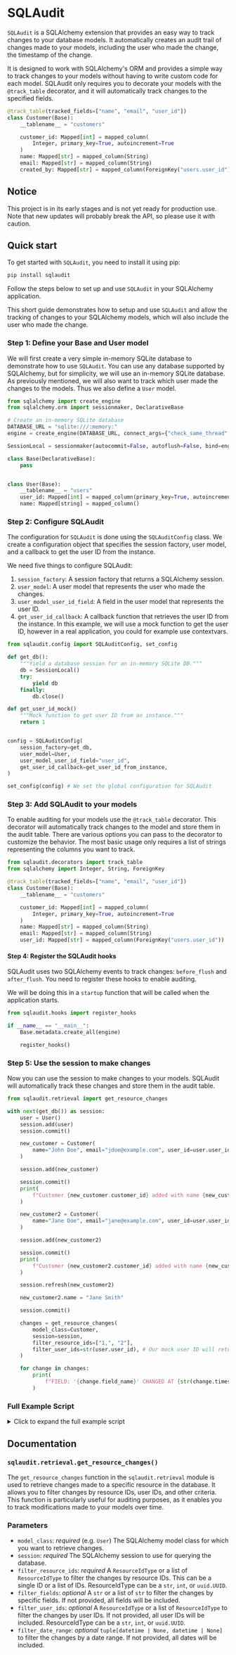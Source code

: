 # SQLAudit

`SQLAudit` is a SQLAlchemy extension that provides an easy way to track changes to your database models. It automatically creates an audit trail of changes made to your models, including the user who made the change, the timestamp of the change.

It is designed to work with SQLAlchemy's ORM and provides a simple way to track changes to your models without having to write custom code for each model. SQLAudit only requires you to decorate your models with the `@track_table` decorator, and it will automatically track changes to the specified fields.

```python
@track_table(tracked_fields=["name", "email", "user_id"])
class Customer(Base):
    __tablename__ = "customers"

    customer_id: Mapped[int] = mapped_column(
        Integer, primary_key=True, autoincrement=True
    )
    name: Mapped[str] = mapped_column(String)
    email: Mapped[str] = mapped_column(String)
    created_by: Mapped[str] = mapped_column(ForeignKey("users.user_id"))
```

## Notice  

This project is in its early stages and is not yet ready for production use. Note that new updates will probably break the API, so please use it with caution.

## Quick start

To get started with `SQLAudit`, you need to install it using pip:

```bash
pip install sqlaudit
```

Follow the steps below to set up and use `SQLAudit` in your SQLAlchemy application.

This short guide demonstrates how to setup and use `SQLAudit` and allow the tracking of changes to your SQLAlchemy models, which will also include the user who made the change.

### Step 1: Define your Base and User model

We will first create a very simple in-memory SQLite database to demonstrate how to use `SQLAudit`. You can use any database supported by SQLAlchemy, but for simplicity, we will use an in-memory SQLite database. As previously mentioned, we will also want to track which user made the changes to the models. Thus we also define a `User` model.

```python
from sqlalchemy import create_engine
from sqlalchemy.orm import sessionmaker, DeclarativeBase

# Create an in-memory SQLite database
DATABASE_URL = "sqlite:///:memory:"
engine = create_engine(DATABASE_URL, connect_args={"check_same_thread": False})

SessionLocal = sessionmaker(autocommit=False, autoflush=False, bind=engine)

class Base(DeclarativeBase):
    pass


class User(Base):
    __tablename__ = "users"
    user_id: Mapped[int] = mapped_column(primary_key=True, autoincrement=True)
    name: Mapped[string] = mapped_column()


```

### Step 2: Configure SQLAudit  

The configuration for `SQLAudit` is done using the `SQLAuditConfig` class. We create a configuration object that specifies the session factory, user model, and a callback to get the user ID from the instance.

We need five things to configure SQLAudit:

1. `session_factory`: A session factory that returns a SQLAlchemy session.
2. `user_model`: A user model that represents the user who made the changes.
3. `user_model_user_id_field`: A field in the user model that represents the user ID.
4. `get_user_id_callback`: A callback function that retrieves the user ID from the instance. In this example, we will use a mock function to get the user ID, however in a real application, you could for example use contextvars.

```python
from sqlaudit.config import SQLAuditConfig, set_config

def get_db():
    """Yield a database session for an in-memory SQLite DB."""
    db = SessionLocal()
    try:
        yield db
    finally:
        db.close()

def get_user_id_mock()
    """Mock function to get user ID from an instance."""
    return 1


config = SQLAuditConfig(
    session_factory=get_db,
    user_model=User,
    user_model_user_id_field="user_id",
    get_user_id_callback=get_user_id_from_instance,
)

set_config(config) # We set the global configuration for SQLAudit
```

### Step 3: Add SQLAudit to your models  

To enable auditing for your models use the `@track_table` decorator. This decorator will automatically track changes to the model and store them in the audit table. There are various options you can pass to the decorator to customize the behavior. The most basic usage only requires a list of strings representing the columns you want to track.

```python
from sqlaudit.decorators import track_table
from sqlalchemy import Integer, String, ForeignKey

@track_table(tracked_fields=["name", "email", "user_id"])
class Customer(Base):
    __tablename__ = "customers"

    customer_id: Mapped[int] = mapped_column(
        Integer, primary_key=True, autoincrement=True
    )
    name: Mapped[str] = mapped_column(String)
    email: Mapped[str] = mapped_column(String)
    user_id: Mapped[str] = mapped_column(ForeignKey("users.user_id"))
```

#### Step 4: Register the SQLAudit hooks

SQLAudit uses two SQLAlchemy events to track changes: `before_flush` and `after_flush`. You need to register these hooks to enable auditing.

We will be doing this in a `startup` function that will be called when the application starts.

```python
from sqlaudit.hooks import register_hooks

if __name__ == "__main__":
    Base.metadata.create_all(engine)

    register_hooks()
```

### Step 5: Use the session to make changes

Now you can use the session to make changes to your models. SQLAudit will automatically track these changes and store them in the audit table.

```python
from sqlaudit.retrieval import get_resource_changes

with next(get_db()) as session:
    user = User()
    session.add(user)
    session.commit()

    new_customer = Customer(
        name="John Doe", email="jdoe@example.com", user_id=user.user_id
    )

    session.add(new_customer)

    session.commit()
    print(
        f"Customer {new_customer.customer_id} added with name {new_customer.name} and email {new_customer.email}."
    )

    new_customer2 = Customer(
        name="Jane Doe", email="jane@example.com", user_id=user.user_id
    )

    session.add(new_customer2)

    session.commit()
    print(
        f"Customer {new_customer2.customer_id} added with name {new_customer2.name} and email {new_customer2.email}."
    )

    session.refresh(new_customer2)

    new_customer2.name = "Jane Smith"

    session.commit()

    changes = get_resource_changes(
        model_class=Customer,
        session=session,
        filter_resource_ids=["1,", "2"],
        filter_user_ids=str(user.user_id), # Our mock user ID will return a 1 
    )

    for change in changes:
        print(
            f"FIELD: '{change.field_name}' CHANGED AT {str(change.timestamp)} TO {change.new_value} (OLD: {change.old_value}) BY USER ID {change.changed_by}"
        )

```

<!-- Make a full script but make a spoiler -->

### Full Example Script

<details>
<summary>Click to expand the full example script</summary>

```python
from sqlalchemy import ForeignKey, Integer, String, create_engine
from sqlalchemy.orm import DeclarativeBase, Mapped, mapped_column, sessionmaker

from sqlaudit.config import SQLAuditConfig, set_config
from sqlaudit.decorators import track_table
from sqlaudit.hooks import register_hooks
from sqlaudit.retrieval import get_resource_changes


# Create an in-memory SQLite database
DATABASE_URL = "sqlite:///:memory:"
engine = create_engine(DATABASE_URL, connect_args={"check_same_thread": False})

# Create a session factory
SessionLocal = sessionmaker(autocommit=False, autoflush=False, bind=engine)


def get_db():
    """
    Helper function to get a database session.
    This function is used to provide a database session to the application.
    """
    db = SessionLocal()
    try:
        yield db
    finally:
        db.close()


class Base(DeclarativeBase):
    """
    Base class for declarative class definitions.
    """

    pass


# Define the User model
class User(Base):
    """
    User model representing users in the system.
    """

    __tablename__ = "users"
    user_id: Mapped[int] = mapped_column(primary_key=True, autoincrement=True)
    # Add more columns as needed


# Create a user instance
user = User()


def get_user_id_from_instance() -> int:
    """
    Returns the user_id from the instance.
    This function is used to retrieve the user ID for auditing purposes.
    """
    return user.user_id


# Set the global audit configuration
config = SQLAuditConfig(
    session_factory=get_db,
    user_model=User,
    user_model_user_id_field="user_id",
    get_user_id_callback=get_user_id_from_instance,
)
set_config(config)


# Define the Customer model with tracked fields for auditing
@track_table(tracked_fields=["name", "email", "user_id"], table_label="Customer")
class Customer(Base):
    """
    Customer model representing customers in the system.
    This model is tracked for changes in the specified fields.
    """

    __tablename__ = "customers"

    customer_id: Mapped[int] = mapped_column(
        Integer, primary_key=True, autoincrement=True
    )
    name: Mapped[str] = mapped_column(String)
    email: Mapped[str] = mapped_column(String)
    user_id: Mapped[str] = mapped_column(ForeignKey("users.user_id"), nullable=False)


if __name__ == "__main__":
    # Create all tables in the database
    Base.metadata.create_all(engine)

    # Get a database session
    with next(get_db()) as session:
        # Register hooks for auditing
        register_hooks()

        # Add the user to the session and commit
        session.add(user)
        session.commit()

        # Create and add a new customer
        new_customer = Customer(
            name="John Doe", email="jdoe@example.com", user_id=user.user_id
        )

        session.add(new_customer)
        session.commit()

        print(
            f"Customer {new_customer.customer_id} added with name {new_customer.name} and email {new_customer.email}."
        )

        # Check if the customer is in the database
        customer = (
            session.query(Customer)
            .filter_by(customer_id=new_customer.customer_id)
            .first()
        )

        # Create and add another customer
        new_customer2 = Customer(
            name="Jane Doe", email="jane@example.com", user_id=user.user_id
        )

        session.add(new_customer2)
        session.commit()

        print(
            f"Customer {new_customer2.customer_id} added with name {new_customer2.name} and email {new_customer2.email}."
        )

        # Refresh the session and update the customer's name so we have some more data to track
        session.refresh(new_customer2)
        new_customer2.name = "Jane Smith"
        session.commit()

        # Retrieve and print changes for the customers
        changes = get_resource_changes(
            model_class=Customer,
            session=session,
            filter_resource_ids=new_customer2.customer_id,
        )

        for change in changes:
            print(
                f"FIELD: '{change.field_name}' CHANGED AT {str(change.timestamp)} TO {change.new_value} (OLD: {change.old_value}) BY USER ID {change.changed_by}"
            )

```

</details>

## Documentation

### `sqlaudit.retrieval.get_resource_changes()`

The `get_resource_changes` function in the `sqlaudit.retrieval` module is used to retrieve changes made to a specific resource in the database. It allows you to filter changes by resource IDs, user IDs, and other criteria. This function is particularly useful for auditing purposes, as it enables you to track modifications made to your models over time.

### Parameters

- `model_class`: *required* (e.g. `User`) The SQLAlchemy model class for which you want to retrieve changes.
- `session`: *required* The SQLAlchemy session to use for querying the database.
- `filter_resource_ids`: *required* A `ResourceIdType` or a list of `ResourceIdType` to filter the changes by resource IDs. This can be a single ID or a list of IDs. ResourceIdType can be a `str`, `int`, or `uuid.UUID`.
- `filter_fields`: *optional* A `str` or a list of `str` to filter the changes by specific fields. If not provided, all fields will be included.
- `filter_user_ids`: *optional* A `ResourceIdType` or a list of `ResourceIdType` to filter the changes by user IDs. If not provided, all user IDs will be included. ResourceIdType can be a `str`, `int`, or `uuid.UUID`.
- `filter_date_range`: *optional* `tuple[datetime | None, datetime | None]` to filter the changes by a date range. If not provided, all dates will be included.
